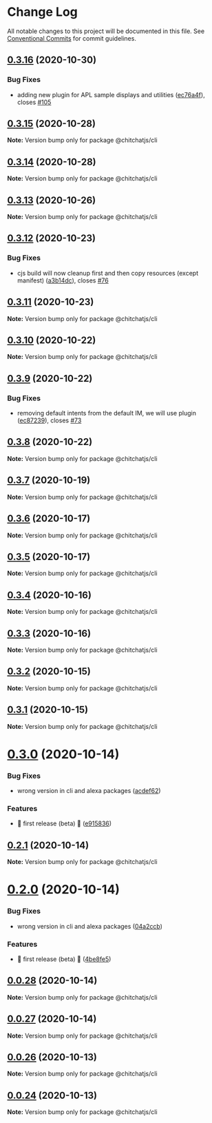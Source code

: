 # Change Log

All notable changes to this project will be documented in this file.
See [Conventional Commits](https://conventionalcommits.org) for commit guidelines.

## [0.3.16](https://github.com/chitchatjs/chitchatjs/compare/@chitchatjs/cli@0.3.15...@chitchatjs/cli@0.3.16) (2020-10-30)


### Bug Fixes

* adding new plugin for APL sample displays and utilities ([ec76a4f](https://github.com/chitchatjs/chitchatjs/commit/ec76a4f00341fa7ff9a9ef301d9656ee84736a9a)), closes [#105](https://github.com/chitchatjs/chitchatjs/issues/105)





## [0.3.15](https://github.com/chitchatjs/chitchatjs/compare/@chitchatjs/cli@0.3.14...@chitchatjs/cli@0.3.15) (2020-10-28)

**Note:** Version bump only for package @chitchatjs/cli





## [0.3.14](https://github.com/chitchatjs/chitchatjs/compare/@chitchatjs/cli@0.3.13...@chitchatjs/cli@0.3.14) (2020-10-28)

**Note:** Version bump only for package @chitchatjs/cli





## [0.3.13](https://github.com/chitchatjs/chitchatjs/compare/@chitchatjs/cli@0.3.12...@chitchatjs/cli@0.3.13) (2020-10-26)

**Note:** Version bump only for package @chitchatjs/cli





## [0.3.12](https://github.com/chitchatjs/chitchatjs/compare/@chitchatjs/cli@0.3.11...@chitchatjs/cli@0.3.12) (2020-10-23)


### Bug Fixes

* cjs build will now cleanup first and then copy resources (except manifest) ([a3b14dc](https://github.com/chitchatjs/chitchatjs/commit/a3b14dcbfb68ccf01a412682d8637a18092b65c5)), closes [#76](https://github.com/chitchatjs/chitchatjs/issues/76)





## [0.3.11](https://github.com/chitchatjs/chitchatjs/compare/@chitchatjs/cli@0.3.10...@chitchatjs/cli@0.3.11) (2020-10-23)

**Note:** Version bump only for package @chitchatjs/cli





## [0.3.10](https://github.com/chitchatjs/chitchatjs/compare/@chitchatjs/cli@0.3.9...@chitchatjs/cli@0.3.10) (2020-10-22)

**Note:** Version bump only for package @chitchatjs/cli





## [0.3.9](https://github.com/chitchatjs/chitchatjs/compare/@chitchatjs/cli@0.3.8...@chitchatjs/cli@0.3.9) (2020-10-22)


### Bug Fixes

* removing default intents from the default IM, we will use plugin ([ec87239](https://github.com/chitchatjs/chitchatjs/commit/ec872393187b54556f4229967451da8ea419aec5)), closes [#73](https://github.com/chitchatjs/chitchatjs/issues/73)





## [0.3.8](https://github.com/chitchatjs/chitchatjs/compare/@chitchatjs/cli@0.3.7...@chitchatjs/cli@0.3.8) (2020-10-22)

**Note:** Version bump only for package @chitchatjs/cli





## [0.3.7](https://github.com/chitchatjs/chitchatjs/compare/@chitchatjs/cli@0.3.6...@chitchatjs/cli@0.3.7) (2020-10-19)

**Note:** Version bump only for package @chitchatjs/cli





## [0.3.6](https://github.com/chitchatjs/chitchatjs/compare/@chitchatjs/cli@0.3.5...@chitchatjs/cli@0.3.6) (2020-10-17)

**Note:** Version bump only for package @chitchatjs/cli





## [0.3.5](https://github.com/chitchatjs/chitchatjs/compare/@chitchatjs/cli@0.3.4...@chitchatjs/cli@0.3.5) (2020-10-17)

**Note:** Version bump only for package @chitchatjs/cli





## [0.3.4](https://github.com/chitchatjs/chitchatjs/compare/@chitchatjs/cli@0.3.3...@chitchatjs/cli@0.3.4) (2020-10-16)

**Note:** Version bump only for package @chitchatjs/cli





## [0.3.3](https://github.com/chitchatjs/chitchatjs/compare/@chitchatjs/cli@0.3.2...@chitchatjs/cli@0.3.3) (2020-10-16)

**Note:** Version bump only for package @chitchatjs/cli





## [0.3.2](https://github.com/chitchatjs/chitchatjs/compare/@chitchatjs/cli@0.3.1...@chitchatjs/cli@0.3.2) (2020-10-15)

**Note:** Version bump only for package @chitchatjs/cli





## [0.3.1](https://github.com/chitchatjs/chitchatjs/compare/@chitchatjs/cli@0.3.0...@chitchatjs/cli@0.3.1) (2020-10-15)

**Note:** Version bump only for package @chitchatjs/cli





# [0.3.0](https://github.com/kevindra/chitchatjs/compare/@chitchatjs/cli@0.2.1...@chitchatjs/cli@0.3.0) (2020-10-14)


### Bug Fixes

* wrong version in cli and alexa packages ([acdef62](https://github.com/kevindra/chitchatjs/commit/acdef62fbd57028d31eae8fb22d7568d020ff4c8))


### Features

* 🎉 first release (beta) 🎉 ([e915836](https://github.com/kevindra/chitchatjs/commit/e91583679309fe196cc2efe7a7b5f044a79b7931))





## [0.2.1](https://github.com/kevindra/chitchatjs/compare/@chitchatjs/cli@0.2.0...@chitchatjs/cli@0.2.1) (2020-10-14)

**Note:** Version bump only for package @chitchatjs/cli





# [0.2.0](https://github.com/kevindra/chitchatjs/compare/@chitchatjs/cli@0.0.28...@chitchatjs/cli@0.2.0) (2020-10-14)


### Bug Fixes

* wrong version in cli and alexa packages ([04a2ccb](https://github.com/kevindra/chitchatjs/commit/04a2ccbfea951739422f135999e515e9c38fbbca))


### Features

* 🎉 first release (beta) 🎉 ([4be8fe5](https://github.com/kevindra/chitchatjs/commit/4be8fe50072d52547d2da83c069f4de3b12ef194))





## [0.0.28](https://github.com/kevindra/chitchatjs/compare/@chitchatjs/cli@0.0.27...@chitchatjs/cli@0.0.28) (2020-10-14)

**Note:** Version bump only for package @chitchatjs/cli





## [0.0.27](https://github.com/kevindra/chitchatjs/compare/@chitchatjs/cli@0.0.26...@chitchatjs/cli@0.0.27) (2020-10-14)

**Note:** Version bump only for package @chitchatjs/cli





## [0.0.26](https://github.com/kevindra/chitchatjs/compare/@chitchatjs/cli@0.0.25...@chitchatjs/cli@0.0.26) (2020-10-13)

**Note:** Version bump only for package @chitchatjs/cli





## [0.0.24](https://github.com/kevindra/chitchatjs/compare/@chitchatjs/cli@0.0.23...@chitchatjs/cli@0.0.24) (2020-10-13)

**Note:** Version bump only for package @chitchatjs/cli
